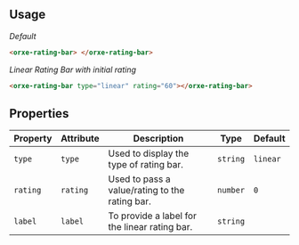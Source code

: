 ## Usage

_Default_

```html
<orxe-rating-bar> </orxe-rating-bar>
```

_Linear Rating Bar with initial rating_

```html
<orxe-rating-bar type="linear" rating="60"></orxe-rating-bar>
```

## Properties

| Property | Attribute | Description                                    | Type     | Default  |
| -------- | --------- | ---------------------------------------------- | -------- | -------- |
| `type`   | `type`    | Used to display the type of rating bar.        | `string` | `linear` |
| `rating` | `rating`  | Used to pass a value/rating to the rating bar. | `number` | `0`      |
| `label`  | `label`   | To provide a label for the linear rating bar.  | `string` |          |

